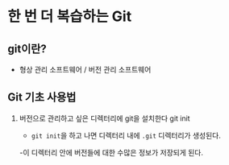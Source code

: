# 한 번 더 복습하는 Git

## git이란?
- 형상 관리 소프트웨어 / 버전 관리 소프트웨어

## Git 기초 사용법
1. 버전으로 관리하고 싶은 디렉터리에 git을 설치한다
    git init
    - `git init`을 하고 나면 디렉터리 내에 `.git` 디렉터리가 생성된다.
    
    -이 디렉터리 안에 버전들에 대한 수많은 정보가 저장되게 된다.